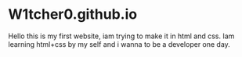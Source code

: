 # W1tcher0.github.io
Hello this is my first website, iam trying to make it in html and css.
Iam learning html+css by my self and i wanna to be a developer one day.
